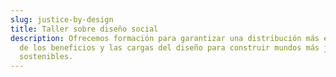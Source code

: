 ```yaml
---
slug: justice-by-design
title: Taller sobre diseño social
description: Ofrecemos formación para garantizar una distribución más equitativa
  de los beneficios y las cargas del diseño para construir mundos más justos y
  sostenibles.
---
```

